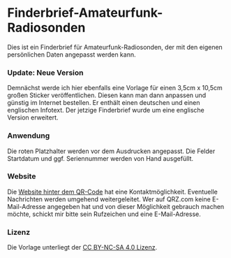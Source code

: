 # Finderbrief-Amateurfunk-Radiosonden
Dies ist ein Finderbrief für Amateurfunk-Radiosonden, der mit den eigenen persönlichen Daten angepasst werden kann.

### Update: Neue Version
Demnächst werde ich hier ebenfalls eine Vorlage für einen 3,5cm x 10,5cm großen Sticker veröffentlichen. Diesen kann man dann anpassen und günstig im Internet bestellen. Er enthält einen deutschen und einen englischen Infotext.
Der jetzige Finderbrief wurde um eine englische Version erweitert.

### Anwendung
Die roten Platzhalter werden vor dem Ausdrucken angepasst. Die Felder Startdatum und ggf. Seriennummer werden von Hand ausgefüllt.

### Website
Die [Website hinter dem QR-Code](https://privat-47776839.hubspotpagebuilder.com/de-de/radiosonde-found) hat eine Kontaktmöglichkeit.
Eventuelle Nachrichten werden umgehend weitergeleitet. Wer auf QRZ.com keine E-Mail-Adresse angegeben hat und von dieser Möglichkeit gebrauch machen möchte, schickt mir bitte sein Rufzeichen und eine E-Mail-Adresse.

### Lizenz
Die Vorlage unterliegt der [CC BY-NC-SA 4.0 Lizenz](https://creativecommons.org/licenses/by-nc-sa/4.0/).
